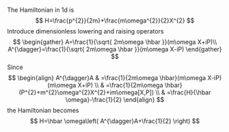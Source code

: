 The Hamiltonian in 1d is
$$
H=\frac{p^{2}}{2m}+\frac{m\omega^{2}}{2}X^{2}
$$
Introduce dimensionless lowering and raising operators
$$
\begin{gather}
A=\frac{1}{\sqrt{ 2m\omega \hbar }}(m\omega X+iP)\\
A^{\dagger}=\frac{1}{\sqrt{ 2m\omega \hbar }}(m\omega X-iP)
\end{gather}
$$
Since 
$$
\begin{align}
A^{\dagger}A & =\frac{1}{2m\omega \hbar}(m\omega X-iP)(m\omega X+iP) \\
 & =\frac{1}{2m\omega \hbar}(P^{2}+m^{2}\omega^{2}X^{2}+im\omega[X,P]) \\
 & =\frac{H}{\hbar \omega}-\frac{1}{2}
\end{align}
$$
the Hamiltonian becomes 
$$
H=\hbar \omega\left( A^{\dagger}A+\frac{1}{2} \right)
$$
